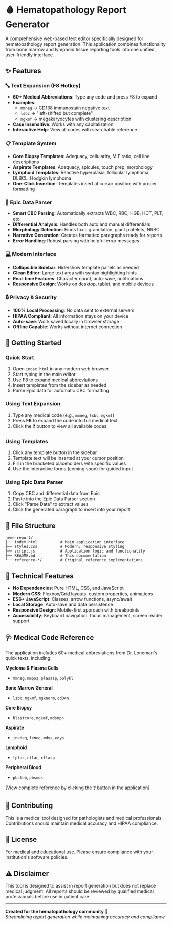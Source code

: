 # 🩸 Hematopathology Report Generator

A comprehensive web-based text editor specifically designed for hematopathology report generation. This application combines functionality from bone marrow and lymphoid tissue reporting tools into one unified, user-friendly interface.

## ✨ Features

### 🔤 Text Expansion (F8 Hotkey)
- **60+ Medical Abbreviations**: Type any code and press F8 to expand
- **Examples**: 
  - `mmneg` → CD138 immunostain negative text
  - `lsbc` → "left-shifted but complete"
  - `mgkmf` → megakaryocytes with clustering description
- **Case Insensitive**: Works with any capitalization
- **Interactive Help**: View all codes with searchable reference

### 📋 Template System
- **Core Biopsy Templates**: Adequacy, cellularity, M:E ratio, cell line descriptions
- **Aspirate Templates**: Adequacy, spicules, touch prep, morphology
- **Lymphoid Templates**: Reactive hyperplasia, follicular lymphoma, DLBCL, Hodgkin lymphoma
- **One-Click Insertion**: Templates insert at cursor position with proper formatting

### 🏥 Epic Data Parser
- **Smart CBC Parsing**: Automatically extracts WBC, RBC, HGB, HCT, PLT, etc.
- **Differential Analysis**: Handles both auto and manual differentials
- **Morphology Detection**: Finds toxic granulation, giant platelets, NRBC
- **Narrative Generation**: Creates formatted paragraphs ready for reports
- **Error Handling**: Robust parsing with helpful error messages

### 💻 Modern Interface
- **Collapsible Sidebar**: Hide/show template panels as needed
- **Clean Editor**: Large text area with syntax highlighting hints
- **Real-time Features**: Character count, auto-save, notifications
- **Responsive Design**: Works on desktop, tablet, and mobile devices

### 🔒 Privacy & Security
- **100% Local Processing**: No data sent to external servers
- **HIPAA Compliant**: All information stays on your device
- **Auto-save**: Work saved locally in browser storage
- **Offline Capable**: Works without internet connection

## 🚀 Getting Started

### Quick Start
1. Open `index.html` in any modern web browser
2. Start typing in the main editor
3. Use F8 to expand medical abbreviations
4. Insert templates from the sidebar as needed
5. Parse Epic data for automatic CBC formatting

### Using Text Expansion
1. Type any medical code (e.g., `mmneg`, `lsbc`, `mgkmf`)
2. Press **F8** to expand the code into full medical text
3. Click the **❓** button to view all available codes

### Using Templates
1. Click any template button in the sidebar
2. Template text will be inserted at your cursor position
3. Fill in the bracketed placeholders with specific values
4. Use the interactive forms (coming soon) for guided input

### Using Epic Data Parser
1. Copy CBC and differential data from Epic
2. Paste into the Epic Data Parser section
3. Click "Parse Data" to extract values
4. Click the generated paragraph to insert into your report

## 📁 File Structure

```
heme-report/
├── index.html          # Main application interface
├── styles.css          # Modern, responsive styling
├── script.js           # Application logic and functionality
├── README.md           # This documentation
└── reference-*/        # Original reference implementations
```

## 🔧 Technical Features

- **No Dependencies**: Pure HTML, CSS, and JavaScript
- **Modern CSS**: Flexbox/Grid layouts, custom properties, animations
- **ES6+ JavaScript**: Classes, arrow functions, async/await
- **Local Storage**: Auto-save and data persistence
- **Responsive Design**: Mobile-first approach with breakpoints
- **Accessibility**: Keyboard navigation, focus management, screen reader support

## 🩺 Medical Code Reference

The application includes 60+ medical abbreviations from Dr. Loneman's quick texts, including:

**Myeloma & Plasma Cells**
- `mmneg`, `mmpos`, `plasasp`, `polykl`

**Bone Marrow General**
- `lsbc`, `mgkmf`, `mgknorm`, `cd34n`

**Core Biopsy**
- `blastcore`, `mgkmf`, `mdsmpn`

**Aspirate**
- `inadeq`, `feneg`, `mdys`, `edys`

**Lymphoid**
- `lplac`, `cllac`, `cllasp`

**Peripheral Blood**
- `pbsleb`, `pbsmds`

[View complete reference by clicking the ❓ button in the application]

## 🤝 Contributing

This is a medical tool designed for pathologists and medical professionals. Contributions should maintain medical accuracy and HIPAA compliance.

## 📄 License

For medical and educational use. Please ensure compliance with your institution's software policies.

## ⚠️ Disclaimer

This tool is designed to assist in report generation but does not replace medical judgment. All reports should be reviewed by qualified medical professionals before use in patient care.

---

**Created for the hematopathology community** 🔬  
*Streamlining report generation while maintaining accuracy and compliance*
